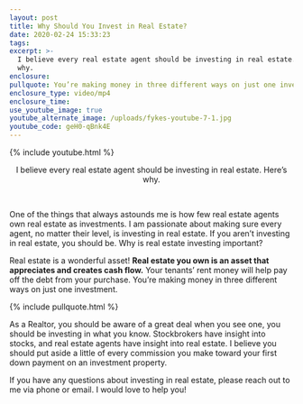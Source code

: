 ```yaml
---
layout: post
title: Why Should You Invest in Real Estate?
date: 2020-02-24 15:33:23
tags:
excerpt: >-
  I believe every real estate agent should be investing in real estate. Here’s
  why.
enclosure:
pullquote: You’re making money in three different ways on just one investment.
enclosure_type: video/mp4
enclosure_time:
use_youtube_image: true
youtube_alternate_image: /uploads/fykes-youtube-7-1.jpg
youtube_code: geH0-qBnk4E
---
```


{% include youtube.html %}

<center>I believe every real estate agent should be investing in real estate. Here&rsquo;s why.</center>

&nbsp;

One of the things that always astounds me is how few real estate agents own real estate as investments. I am passionate about making sure every agent, no matter their level, is investing in real estate. If you aren’t investing in real estate, you should be. Why is real estate investing important?&nbsp;

Real estate is a wonderful asset\! **Real estate you own is an asset that appreciates and creates cash flow.** Your tenants’ rent money will help pay off the debt from your purchase. You’re making money in three different ways on just one investment.&nbsp;

{% include pullquote.html %}

As a Realtor, you should be aware of a great deal when you see one, you should be investing in what you know. Stockbrokers have insight into stocks, and real estate agents have insight into real estate. I believe you should put aside a little of every commission you make toward your first down payment on an investment property.&nbsp;

If you have any questions about investing in real estate, please reach out to me via phone or email. I would love to help you\!&nbsp;

&nbsp;